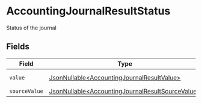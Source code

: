 # AccountingJournalResultStatus

Status of the journal


## Fields

| Field                                                                                                              | Type                                                                                                               | Required                                                                                                           | Description                                                                                                        | Example                                                                                                            |
| ------------------------------------------------------------------------------------------------------------------ | ------------------------------------------------------------------------------------------------------------------ | ------------------------------------------------------------------------------------------------------------------ | ------------------------------------------------------------------------------------------------------------------ | ------------------------------------------------------------------------------------------------------------------ |
| `value`                                                                                                            | [JsonNullable\<AccountingJournalResultValue>](../../models/components/AccountingJournalResultValue.md)             | :heavy_minus_sign:                                                                                                 | The journal status                                                                                                 | draft                                                                                                              |
| `sourceValue`                                                                                                      | [JsonNullable\<AccountingJournalResultSourceValue>](../../models/components/AccountingJournalResultSourceValue.md) | :heavy_minus_sign:                                                                                                 | N/A                                                                                                                | draft                                                                                                              |